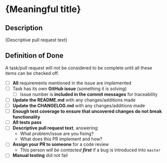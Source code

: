 # {Meaningful title}

## Description

{Descriptive pull request text}

## Definition of Done

A task/pull request will not be considered to be complete until all these items can be checked off.

* [ ] **All** requirements mentioned in the issue are implemented
* [ ] Task has its own **GitHub issue** (something it is solving)
  * [ ] Issue number is **included in the commit messages** for traceability
* [ ] **Update the README.md** with any changes/additions made
* [ ] **Update the CHANGELOG.md** with any changes/additions made
* [ ] **Enough test coverage to ensure that uncovered changes do not break functionality**
* [ ] **All tests pass**    
* [ ] **Descriptive pull request text**, answering:
  + What problem/issue are you fixing?
  + What does this PR implement and how? 
* [ ] **Assign your PR to someone** for a code review
  + This person _will be contacted **first**_ if a bug is introduced into `master`
* [ ] **Manual testing** did not fail
